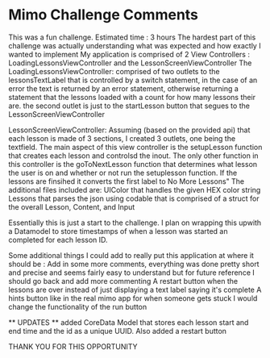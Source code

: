 # Mimo Challenge Comments
 This was a fun challenge. Estimated time : 3 hours 
The hardest part of this challenge was actually understanding what was expected and how exactly I wanted to implement
 My application is comprised of 2 View Controllers : LoadingLessonsViewController and the LessonScreenViewController
 The LoadingLessonsViewController: 
  comprised of two outlets to the lessonsTextLabel that is controlled by a switch statement, in the case of an error the text is returned by an error statement, otherwise returning a statement that the lessons loaded with a count for how many lessons their are. 
  the second outlet is just to the startLesson button that segues to the LessonScreenViewController 
  
LessonScreenViewController: 
Assuming (based on the provided api) that each lesson is made of 3 sections, I created 3 outlets, one being the textfield. 
The main aspect of this view controller is the setupLesson function that creates each lesson and controlsd the inout. 
The only other function in this controller is the goToNextLesson function that determines what lesson the user is on and whether or not run the setuplesson function. If the lessons are finsihed it converts the first label to No More Lessons" 
 The additional files included are: 
  UIColor that handles the given HEX color string
  Lessons that parses the json using codable that is comprised of a struct for the overall Lesson, Content, and Input
  
  Essentially this is just a start to the challenge. I plan on wrapping this upwith a Datamodel to store timestamps of when a lesson was started an completed for each lesson ID.
  
  Some additional things I could add to really put this application at where it should be :
  Add in some more comments, everything was done pretty short and precise and seems fairly easy to understand but for future reference I should go back and add more commenting 
  A restart button when the lessons are over instead of just displaying a text label saying it's complete
  A hints button like in the real mimo app for when someone gets stuck
  I would change the functionality of the run button
  
  
  ** UPDATES ** added CoreData Model that stores each lesson start and end time and the id as a unique UUID.
 Also added a restart button 
  
  THANK YOU FOR THIS OPPORTUNITY 
